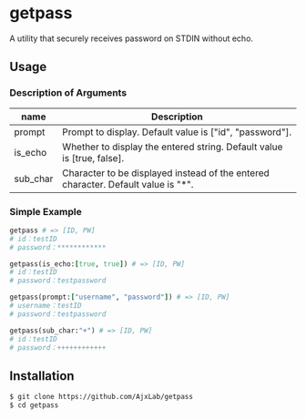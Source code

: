 getpass
=======

A utility that securely receives password on STDIN without echo.


## Usage
### Description of Arguments
name     | Description
---------|----------------------------------------------------------------------------------
prompt   | Prompt to display. Default value is ["id", "password"].
is_echo  | Whether to display the entered string. Default value is [true, false].
sub_char | Character to be displayed instead of the entered character. Default value is "*".

### Simple Example
```ruby
getpass # => [ID, PW]
# id：testID
# password：************

getpass(is_echo:[true, true]) # => [ID, PW]
# id：testID
# password：testpassword

getpass(prompt:["username", "password"]) # => [ID, PW]
# username：testID
# password：testpassword

getpass(sub_char:"+") # => [ID, PW]
# id：testID
# password：++++++++++++
```

## Installation
```sh
$ git clone https://github.com/AjxLab/getpass
$ cd getpass
```
